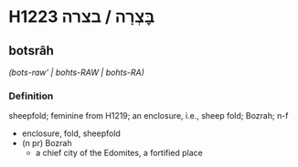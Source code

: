 # H1223 בׇּצְרָה / בצרה

## botsrâh

_(bots-raw' | bohts-RAW | bohts-RA)_

### Definition

sheepfold; feminine from H1219; an enclosure, i.e., sheep fold; Bozrah; n-f

- enclosure, fold, sheepfold
- (n pr) Bozrah
  - a chief city of the Edomites, a fortified place

